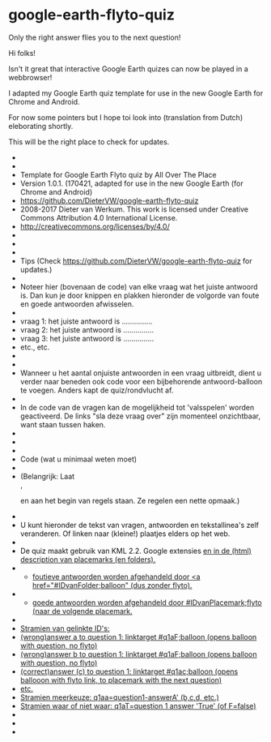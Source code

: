 # google-earth-flyto-quiz
Only the right answer flies you to the next question!


Hi folks!

Isn't it great that interactive Google Earth quizes can now be played in a webbrowser! 

I adapted my Google Earth quiz template for use in the new Google Earth for Chrome and Android.

For now some pointers but I hope toi look into (translation from Dutch) eleborating shortly.

This will be the right place to check for updates.



*
*
* Template for Google Earth Flyto quiz by All Over The Place
* Version 1.0.1. (170421, adapted for use in the new Google Earth (for Chrome and Android)
* https://github.com/DieterVW/google-earth-flyto-quiz
* 2008-2017 Dieter van Werkum. This work is licensed under Creative Commons Attribution 4.0 International License.
* http://creativecommons.org/licenses/by/4.0/
* 
*
*
* Tips (Check https://github.com/DieterVW/google-earth-flyto-quiz for updates.)
*
* Noteer hier (bovenaan de code) van elke vraag wat het juiste antwoord is. Dan kun je door knippen en plakken hieronder de volgorde van foute en goede antwoorden afwisselen.
* 
* vraag 1: het juiste antwoord is ...............
* vraag 2: het juiste antwoord is ...............
* vraag 3: het juiste antwoord is ...............
* etc., etc.
* 
* 
* Wanneer u het aantal onjuiste antwoorden in een vraag uitbreidt, dient u verder naar beneden ook code voor een bijbehorende antwoord-balloon te voegen. Anders kapt de quiz/rondvlucht af.
* 
* In de code van de vragen kan de mogelijkheid tot 'valsspelen' worden geactiveerd. De links "sla deze vraag over" zijn momenteel onzichtbaar, want staan tussen haken.
* 
*
*
* Code (wat u minimaal weten moet)
*
* (Belangrijk: Laat <br>, <p> en <font color="#111111"> aan het begin van regels staan. Ze regelen een nette opmaak.)
*
* U kunt hieronder de tekst van vragen, antwoorden en tekstallinea's zelf veranderen. Of linken naar (kleine!) plaatjes elders op het web. 
* 
* De quiz maakt gebruik van KML 2.2. Google extensies <a href="#1;flyto"> en <a href="#1;balloon"> in de (html) description van placemarks (en folders). 
* - foutieve antwoorden worden afgehandeld door <a href="#IDvanFolder;balloon" (dus zonder flyto).
* - goede antwoorden worden afgehandeld door #IDvanPlacemark;flyto (naar de volgende placemark.
* 
* Stramien van gelinkte ID's:
* 	(wrong)answer a to question 1: linktarget #q1aF;balloon (opens balloon with question, no flyto)
* 	(wrong)answer b to question 1: linktarget #q1aF;balloon (opens balloon with question, no flyto)
* 	(correct)answer (c) to question 1: linktarget #q1ac;balloon (opens ballooon with flyto link, to placemark with the next question)
* 	etc.
* Stramien meerkeuze: q1aa=question1-answerA' (b,c,d, etc.)
* Stramien waar of niet waar: q1aT=question 1 answer 'True' (of F=false)
* 
*
* 

